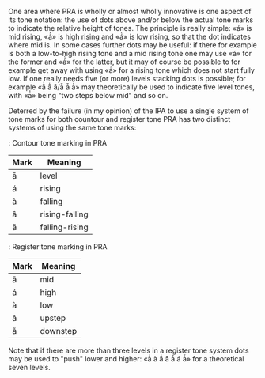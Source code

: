 One area where PRA is wholly or almost wholly innovative
is one aspect of its tone notation: the use of dots
above and/or below the actual tone marks to indicate the
relative height of tones. The principle is really simple:
«á» is mid rising, «ȧ́» is high rising and «á̇» is low rising,
so that the dot indicates where mid is. In some cases
further dots may be useful: if there for example is both a
low-to-high rising tone and a mid rising tone one may use
«á» for the former and «ȧ́̇» for the latter, but it may of
course be possible to for example get away with using
«ȧ́» for a rising tone which does not start fully low. If
one really needs five (or more) levels stacking dots is
possible; for example «ā̇̇ ā̇ ā/ǡ̇ ǡ ȧ̇̄» may theoretically be
used to indicate five level tones, with «ā̇̇» being "two
steps below mid" and so on.

Deterred by the failure (in my opinion) of the IPA to use a
single system of tone marks for both countour and
register tone PRA has two distinct systems of using the
same tone marks:

: Contour tone marking in PRA

| Mark | Meaning
|---|------
| ā | level
| á | rising
| à | falling
| â | rising-falling 
| ǎ | falling-rising


: Register tone marking in PRA

| Mark | Meaning
|---|------
| ā | mid
| á | high
| à | low
| â | upstep
| ǎ | downstep

Note that if there are more than three levels in a
register tone system dots may be used to "push" lower
and higher: «à̇ à ā̇ ā ǡ á ȧ́» for a theoretical seven
levels.




